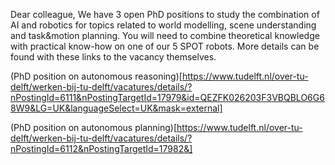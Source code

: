 

Dear colleague,
We have 3 open PhD positions to study the combination of AI and robotics for topics related to world modelling, scene understanding and task&motion planning. You will need to combine theoretical knowledge with practical know-how on one of our 5 SPOT robots.
More details can be found with these links to the vacancy themselves.

(PhD position on autonomous reasoning)[https://www.tudelft.nl/over-tu-delft/werken-bij-tu-delft/vacatures/details/?nPostingId=6111&nPostingTargetId=17979&id=QEZFK026203F3VBQBLO6G68W9&LG=UK&languageSelect=UK&mask=external]

(PhD position on autonomous planning)[https://www.tudelft.nl/over-tu-delft/werken-bij-tu-delft/vacatures/details/?nPostingId=6112&nPostingTargetId=17982&]

